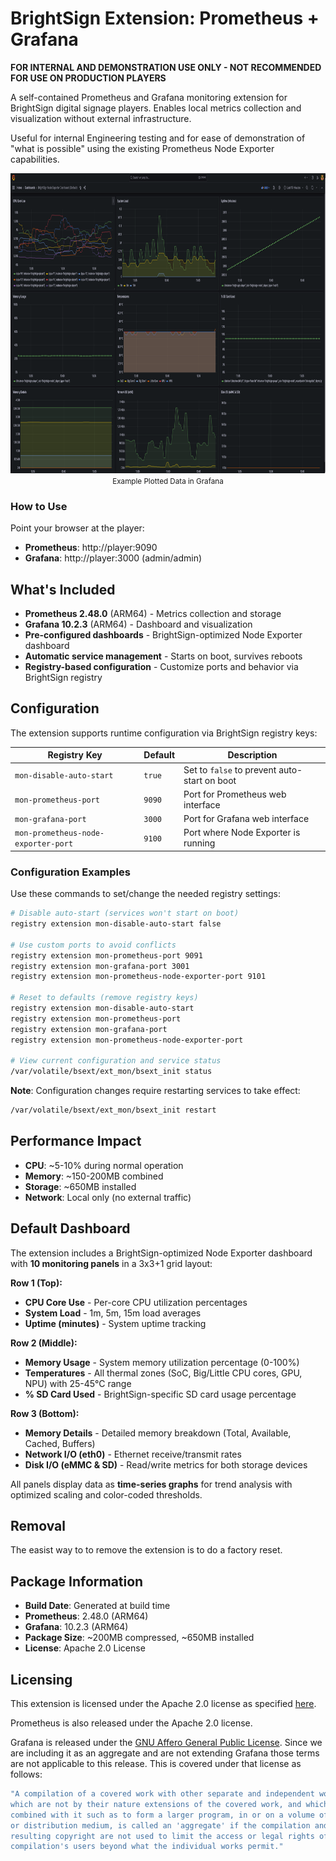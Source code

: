 # BrightSign Extension: Prometheus + Grafana

**FOR INTERNAL AND DEMONSTRATION USE ONLY - NOT RECOMMENDED FOR USE ON PRODUCTION PLAYERS**

A self-contained Prometheus and Grafana monitoring extension for BrightSign digital signage players. Enables local metrics collection and visualization without external infrastructure.

Useful for internal Engineering testing and for ease of demonstration of "what is possible" using the existing Prometheus Node Exporter capabilities.

<center>
<img src="images/player-grafana.png" alt="Example Dashboard" width="640" height="480">
<small>Example Plotted Data in Grafana</small>
</center>

### How to Use

Point your browser at the player:

- **Prometheus**: http://player:9090
- **Grafana**: http://player:3000 (admin/admin)

## What's Included

- **Prometheus 2.48.0** (ARM64) - Metrics collection and storage
- **Grafana 10.2.3** (ARM64) - Dashboard and visualization
- **Pre-configured dashboards** - BrightSign-optimized Node Exporter dashboard
- **Automatic service management** - Starts on boot, survives reboots
- **Registry-based configuration** - Customize ports and behavior via BrightSign registry

## Configuration

The extension supports runtime configuration via BrightSign registry keys:

| Registry Key | Default | Description |
|--------------|---------|-------------|
| `mon-disable-auto-start` | `true` | Set to `false` to prevent auto-start on boot |
| `mon-prometheus-port` | `9090` | Port for Prometheus web interface |
| `mon-grafana-port` | `3000` | Port for Grafana web interface |
| `mon-prometheus-node-exporter-port` | `9100` | Port where Node Exporter is running |

### Configuration Examples

Use these commands to set/change the needed registry settings:

```bash
# Disable auto-start (services won't start on boot)
registry extension mon-disable-auto-start false

# Use custom ports to avoid conflicts
registry extension mon-prometheus-port 9091
registry extension mon-grafana-port 3001
registry extension mon-prometheus-node-exporter-port 9101

# Reset to defaults (remove registry keys)
registry extension mon-disable-auto-start
registry extension mon-prometheus-port
registry extension mon-grafana-port
registry extension mon-prometheus-node-exporter-port

# View current configuration and service status
/var/volatile/bsext/ext_mon/bsext_init status
```

**Note**: Configuration changes require restarting services to take effect:
```bash
/var/volatile/bsext/ext_mon/bsext_init restart
```

## Performance Impact

- **CPU**: ~5-10% during normal operation
- **Memory**: ~150-200MB combined
- **Storage**: ~650MB installed
- **Network**: Local only (no external traffic)

## Default Dashboard

The extension includes a BrightSign-optimized Node Exporter dashboard with **10 monitoring panels** in a 3x3+1 grid layout:

**Row 1 (Top):**
- **CPU Core Use** - Per-core CPU utilization percentages
- **System Load** - 1m, 5m, 15m load averages
- **Uptime (minutes)** - System uptime tracking

**Row 2 (Middle):**
- **Memory Usage** - System memory utilization percentage (0-100%)
- **Temperatures** - All thermal zones (SoC, Big/Little CPU cores, GPU, NPU) with 25-45°C range
- **% SD Card Used** - BrightSign-specific SD card usage percentage

**Row 3 (Bottom):**
- **Memory Details** - Detailed memory breakdown (Total, Available, Cached, Buffers)
- **Network I/O (eth0)** - Ethernet receive/transmit rates
- **Disk I/O (eMMC & SD)** - Read/write metrics for both storage devices

All panels display data as **time-series graphs** for trend analysis with optimized scaling and color-coded thresholds.


## Removal

The easist way to to remove the extension is to do a factory reset.

## Package Information

- **Build Date**: Generated at build time
- **Prometheus**: 2.48.0 (ARM64)
- **Grafana**: 10.2.3 (ARM64)
- **Package Size**: ~200MB compressed, ~650MB installed
- **License**: Apache 2.0 License


## Licensing

This extension is licensed under the Apache 2.0 license as specified [here](./LICENSE.md).

Prometheus is also released under the Apache 2.0 license.

Grafana is released under the [GNU Affero General Public License](https://www.gnu.org/licenses/agpl-3.0.en.html).  Since we are including it as an aggregate and are not extending Grafana those terms are not applicable to this release. This is covered under that license as follows:

```bash
"A compilation of a covered work with other separate and independent works,
which are not by their nature extensions of the covered work, and which are not
combined with it such as to form a larger program, in or on a volume of a storage
or distribution medium, is called an 'aggregate' if the compilation and its
resulting copyright are not used to limit the access or legal rights of the
compilation's users beyond what the individual works permit."
```
